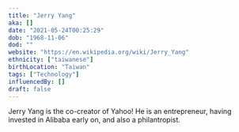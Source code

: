 ```yaml
---
title: "Jerry Yang"
aka: []
date: "2021-05-24T00:25:29"
dob: "1968-11-06"
dod: ""
website: "https://en.wikipedia.org/wiki/Jerry_Yang"
ethnicity: ["taiwanese"]
birthLocation: "Taiwan"
tags: ["Technology"]
influencedBy: []
draft: false
---
```


Jerry Yang is the co-creator of Yahoo! He is an entrepreneur, having invested in
Alibaba early on, and also a philantropist.
